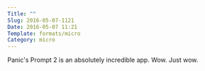 ```yaml
---
Title: ""
Slug: 2016-05-07-1121
Date: 2016-05-07 11:21
Template: formats/micro
Category: micro
---
```


Panic's Prompt 2 is an absolutely incredible app. Wow. Just wow.
